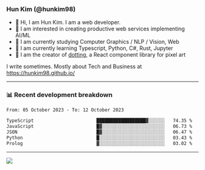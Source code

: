 ### Hun Kim (@hunkim98)

- 👋 Hi, I am Hun Kim. I am a web developer. 
- 🤔 I am interested in creating productive web services implementing AI/ML
- 🔭 I am currently studying Computer Graphics / NLP / Vision, Web 
- 🌱 I am currently learning Typescript, Python, C#, Rust, Jupyter
- 🎨 I am the creator of [dotting](hunkim98.github.io/dotting), a React component library for pixel art

I write sometimes. Mostly about Tech and Business at https://hunkim98.github.io/

---
### 📊 Recent development breakdown
<!--START_SECTION:waka-->

```txt
From: 05 October 2023 - To: 12 October 2023

TypeScript                       ██████████████████▓░░░░░░   74.35 %
JavaScript                       █▓░░░░░░░░░░░░░░░░░░░░░░░   06.73 %
JSON                             █▓░░░░░░░░░░░░░░░░░░░░░░░   06.47 %
Python                           █░░░░░░░░░░░░░░░░░░░░░░░░   03.43 %
Prolog                           ▓░░░░░░░░░░░░░░░░░░░░░░░░   03.02 %
```

<!--END_SECTION:waka-->
---

<!-- <div align='center'> -->
  <img align="center" src="https://github-readme-stats.vercel.app/api?username=hunkim98&theme=dark&show_icons=true"/>
<!-- </div> -->
<!--
**hunkim98/hunkim98** is a ✨ _special_ ✨ repository because its `README.md` (this file) appears on your GitHub profile.

Here are some ideas to get you started:

- 🔭 I’m currently working on ...
- 🌱 I’m currently learning ...
- 👯 I’m looking to collaborate on ...
- 🤔 I’m looking for help with ...
- 💬 Ask me about ...
- 📫 How to reach me: ...
- 😄 Pronouns: ...
- ⚡ Fun fact: ...
-->
